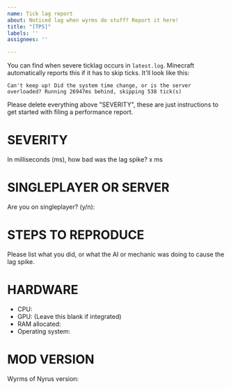 ```yaml
---
name: Tick lag report
about: Noticed lag when wyrms do stuff? Report it here!
title: "[TPS]"
labels: ''
assignees: ''

---
```


You can find when severe ticklag occurs in `latest.log`. Minecraft automatically reports this if it has to skip ticks. It'll look like this:
```
Can't keep up! Did the system time change, or is the server overloaded? Running 26947ms behind, skipping 538 tick(s)
```
Please delete everything above "SEVERITY", these are just instructions to get started with filing a performance report.

# SEVERITY
In milliseconds (ms), how bad was the lag spike?
x ms

# SINGLEPLAYER OR SERVER
Are you on singleplayer? (y/n): 

# STEPS TO REPRODUCE
Please list what you did, or what the AI or mechanic was doing to cause the lag spike.

# HARDWARE
- CPU:
- GPU: (Leave this blank if integrated)
- RAM allocated:
- Operating system:

# MOD VERSION
Wyrms of Nyrus version:
